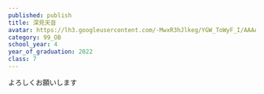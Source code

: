 ```yaml
---
published: publish
title: 深見天音
avatar: https://lh3.googleusercontent.com/-MwxR3hJlkeg/YGW_ToWyF_I/AAAAAAAAUsk/o4uG09SbgH0D-YD2YnKqd-ECeEWjr9URACE0YBhgLKroEAL1Ocqx-GYwCazx1MrcFwPClg6tjtl3-GnZeqa3iEfUjw2tJWWtmdPytRSNjOAaaZfIEF43aVSyfyIFh2KXIMesze2GNPzslt_lQJk4hT5PC80SCzBRlfqn7wD9qx5_6PL4oEVz8fd0xamcd7oBWrrwv-WVDtST-e-sX26_xwqm97f1l6IX9X7b1RyYyImJUCjOtKR9j2joXrCIjp41UmTCMuT3BmDD4VUfO8Lf9Rlcwpg5HPqbOgnNVO9k5oQkPlw0vDD1Jq5QmiI1cAv2Rrk1barzR6DViAsHoVavdyH-lZu6XYLjdkGQa_cV5BSPf-Ts2GGxU_5BdUez8B5G9ngcy8cdp6tldOrR-Cx219kDBgDKUvq8P4N7pzkP0lm-4CGGZeScWMJUUD-wv3bmtwkZILXPSOw3FFQKkK2LnWfaTQEg8YL1TlbUB0Tq8qvJe69N-wSvF4j5fs9fRs6wC6m18o5D7EDJ26m6r3KfKtFOdcpxVduaNbpSlvNAfhpfm-Ed5eP9ZXc7dDzqCHf8SYgJFTgW2sMs-EvvsiuTwi_D_PepIaqH7FlNDBVUx8WfGpOVZmp202UXtKsDx3IpBvAlltSkYH5CjvUhiwPOU5Ulhx5q2KsuE0ZjSo95vPIPq-sE-43lMMYNR97zd02Hp6Ca0oMMd8CUpwi2EboFbyfdTJXRIE5rzNtqcE37ZzoB5_wunJvRzNBIotFssAIfhBypR9T5q1lSvKR_-kRAa1mXqwgw0uP1-cEZWMJeBl4MG/IMG_7992_Original.jpg
category: 99_OB
school_year: 4
year_of_graduation: 2022
class: 7
---
```

よろしくお願いします